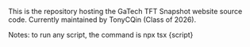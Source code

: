 This is the repository hosting the GaTech TFT Snapshot website source code.
Currently maintained by TonyCQin (Class of 2026).

Notes: to run any script, the command is npx tsx {script}
